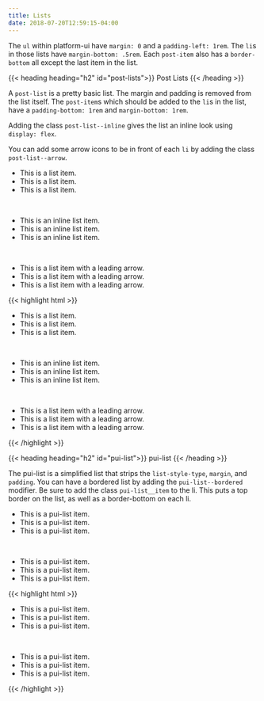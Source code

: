 ```yaml
---
title: Lists
date: 2018-07-20T12:59:15-04:00
---
```


The `ul` within platform-ui have `margin: 0` and a `padding-left: 1rem`. The `li`s in those lists have `margin-bottom: .5rem`.
Each `post-item` also has a `border-bottom` all except the last item in the list.

{{< heading heading="h2" id="post-lists">}}
Post Lists
{{< /heading >}}

A `post-list` is a pretty basic list. The margin and padding is removed from the list itself. The `post-item`s which should be added to the `li`s in the list, have a `padding-bottom: 1rem` and `margin-bottom: 1rem`.

Adding the class `post-list--inline` gives the list an inline look using `display: flex`.

You can add some arrow icons to be in front of each `li` by adding the class `post-list--arrow`.

 <ul class="post-list">
   <li class="post-item">This is a list item.</li>
   <li class="post-item">This is a list item.</li>
   <li class="post-item">This is a list item.</li>
 </ul>
 <br>
 <ul class="post-list post-list--inline">
   <li class="post-item">This is an inline list item.</li>
   <li class="post-item">This is an inline list item.</li>
   <li class="post-item">This is an inline list item.</li>
 </ul>
 <br>
 <ul class="post-list post-list--arrow">
   <li class="post-item">This is a list item with a leading arrow.</li>
   <li class="post-item">This is a list item with a leading arrow.</li>
   <li class="post-item">This is a list item with a leading arrow.</li>
 </ul>

<div class="mt-3 mb-4">
{{< highlight html >}}
 <ul class="post-list">
   <li class="post-item">This is a list item.</li>
   <li class="post-item">This is a list item.</li>
   <li class="post-item">This is a list item.</li>
 </ul>
 <br>
 <ul class="post-list post-list--inline">
   <li class="post-item">This is an inline list item.</li>
   <li class="post-item">This is an inline list item.</li>
   <li class="post-item">This is an inline list item.</li>
 </ul>
 <br>
 <ul class="post-list post-list--arrow">
   <li class="post-item">This is a list item with a leading arrow.</li>
   <li class="post-item">This is a list item with a leading arrow.</li>
   <li class="post-item">This is a list item with a leading arrow.</li>
 </ul>
 {{< /highlight >}}
</div>

{{< heading heading="h2" id="pui-list">}}
pui-list
{{< /heading >}}

The pui-list is a simplified list that strips the `list-style-type`, `margin`, and `padding`.
You can have a bordered list by adding the `pui-list--bordered` modifier. Be sure to add the class `pui-list__item` to the li.
This puts a top border on the list, as well as a border-bottom on each li.

 <ul class="pui-list">
   <li>This is a pui-list item.</li>
   <li>This is a pui-list item.</li>
   <li>This is a pui-list item.</li>
 </ul>
 <br>
 <div class="mt-4">
   <ul class="pui-list pui-list--bordered">
     <li class="pui-list__item">This is a pui-list item.</li>
     <li class="pui-list__item">This is a pui-list item.</li>
     <li class="pui-list__item">This is a pui-list item.</li>
   </ul>
 </div>

<div class="mt-3 mb-4">
{{< highlight html >}}
 <ul class="pui-list">
   <li>This is a pui-list item.</li>
   <li>This is a pui-list item.</li>
   <li>This is a pui-list item.</li>
 </ul>
 <br>
 <div class="mt-4">
   <ul class="pui-list pui-list--bordered">
     <li class="pui-list__item">This is a pui-list item.</li>
     <li class="pui-list__item">This is a pui-list item.</li>
     <li class="pui-list__item">This is a pui-list item.</li>
   </ul>
 </div>
{{< /highlight >}}</div>
